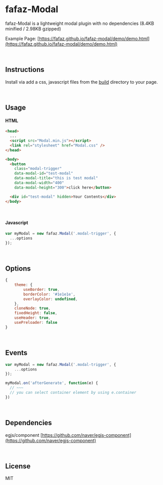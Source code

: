 # fafaz-Modal
fafaz-Modal is a lightweight modal plugin with no dependencies (8.4KB minified / 2.98KB gzipped)

Example Page: [https://fafaz.github.io/fafaz-modal/demo/demo.html](https://fafaz.github.io/fafaz-modal/demo/demo.html)


</br>

## Instructions

Install via add a css, javascript files from the [build](build) directory to your page.


<br/>

## Usage


#### HTML

```html
<head>
  ...
  <script src="Modal.min.js"></script>
  <link rel="stylesheet" href="Modal.css" />
</head>

<body>
  <button
    class="modal-trigger"
    data-modal-id="test-modal"
    data-modal-title="this is test modal"
    data-modal-width="400"
    data-modal-height="300">click here</button>

  <div id="test-modal" hidden>Your Contents</div>
</body>
```


</br>

#### Javascript

```javascript
var myModal = new fafaz.Modal('.modal-trigger', {
  ...options
});
```


<br/>

## Options

```javascript
{
    theme: {
        useBorder: true,
        borderColor: '#1e1e1e',
        overlayColor: undefined,
    },
    cloneNode: true,
    fixedHeight: false,
    useHeader: true,
    usePreloader: false
}
```


<br/>

## Events

```javascript
var myModal = new fafaz.Modal('.modal-trigger', {
    ...options
});

myModal.on('afterGenerate', function(e) {
  // ~~~
  // you can select container element by using e.container
})
```


<br/>

## Dependencies

egjs/component [https://github.com/naver/egjs-component](https://github.com/naver/egjs-component)



<br/>

## License

MIT
